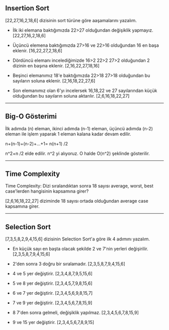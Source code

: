 ## Insertion Sort

[22,27,16,2,18,6] dizisinin sort türüne göre aaşamalarını yazalım.

* İlk iki elemana baktığımızda 22>27 olduğundan değişiklik yapmayız.
[22,27,16,2,18,6]

* Üçüncü elemena baktığımızda 27>16 ve 22>16 olduğundan 16 en başa eklenir.
[16,22,27,2,18,6]

* Dördüncü elemanı incelediğimizde 16>2 22>2 27>2 olduğundan 2 dizinin en başına eklenir.
[2,16,22,27,18,16]

* Beşinci elemanımız 18'e baktığımızda 22>18 27>18 olduğundan bu sayıların soluna eklenir.
[2,16,18,22,27,6]

* Son elemanımız olan 6'yı incelersek 16,18,22 ve 27 sayılarından küçük olduğundan bu sayıların soluna aktarılır.
[2,6,16,18,22,27] 

---

## Big-O Gösterimi

İlk adımda (n) eleman, ikinci adımda (n-1) eleman, üçüncü adımda (n-2) eleman ile işlem yaparak 1 eleman kalana kadar devam edilir.

n+(n-1)+(n-2)+...+1= n(n+1) /2

n^2+n /2 elde edilir. n^2 yi alıyoruz. O halde O(n^2) şeklinde gösterilir.

---

## Time Complexity

Time Complexity: Dizi sıralandıktan sonra 18 sayısı average, worst, best case'lerden hangisinin kapsamına girer?

[2,6,16,18,22,27] diziminde 18 sayısı ortada olduğundan average case kapsamına girer.

---

## Selection Sort

[7,3,5,8,2,9,4,15,6] dizisinin Selection Sort'a göre ilk 4 adımını yazalım.

* En küçük sayı en başta olacak şekilde 2 ve 7'nin yerleri değişirilir. [2,3,5,8,7,9,4,15,6]

* 2'den sonra 3 doğru bir sıralamadır. [2,3,5,8,7,9,4,15,6]

* 4 ve 5 yer değiştirir. [2,3,4,8,7,9,5,15,6]

* 5 ve 8 yer değiştirir. [2,3,4,5,7,9,8,15,6]

* 6 ve 7 yer değiştirir. [2,3,4,5,6,9,8,15,7]

* 7 ve 9 yer değiştirir. [2,3,4,5,6,7,8,15,9]

* 8 7'den sonra gelmeli, değişiklik yapılmaz. [2,3,4,5,6,7,8,15,9]

* 9 ve 15 yer değiştirir. [2,3,4,5,6,7,8,9,15]
